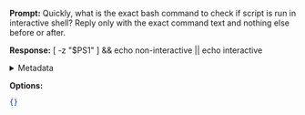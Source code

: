 **Prompt:**
Quickly, what is the exact bash command to check if script is run in interactive shell?
Reply only with the exact command text and nothing else before or after.

**Response:**
[ -z "$PS1" ] && echo non-interactive || echo interactive

<details><summary>Metadata</summary>

- Duration: 1039 ms
- Datetime: 2023-07-20T13:33:06.583437
- Model: gpt-3.5-turbo-0613

</details>

**Options:**
```json
{}
```

